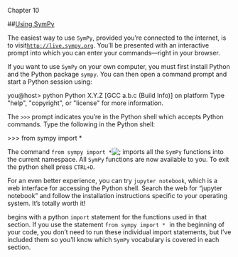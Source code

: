 Chapter 10    

##[Using SymPy](part0010_split_020.md)

The easiest way to use `SymPy`, provided you’re connected to the internet, is to visit[`http://live.sympy.org`](./live.sympy.org.md). You’ll be presented with an interactive prompt into which you can enter your commands—right in your browser.

If you want to use `SymPy` on your own computer, you must first install Python and the Python package `sympy`. You can then open a command prompt and start a Python session using:

you@host> python
Python X.Y.Z 
\[GCC a.b.c (Build Info)\] on platform
Type "help", "copyright", or "license" for more information.
>>> 

The `>>>` prompt indicates you’re in the Python shell which accepts Python commands. Type the following in the Python shell:

\>>> from sympy import \*
>>> 

The command `from sympy import *`![\;](02866.jpeg) imports all the `SymPy` functions into the current namespace. All `SymPy` functions are now available to you. To exit the python shell press `CTRL+D`.

For an even better experience, you can try `jupyter notebook`, which is a web interface for accessing the Python shell. Search the web for “jupyter notebook” and follow the installation instructions specific to your operating system. It’s totally worth it!

begins with a python `import` statement for the functions used in that section. If you use the statement `from sympy import *`   in the beginning of your code, you don’t need to run these individual import statements, but I’ve included them so you’ll know which `SymPy` vocabulary is covered in each section.
